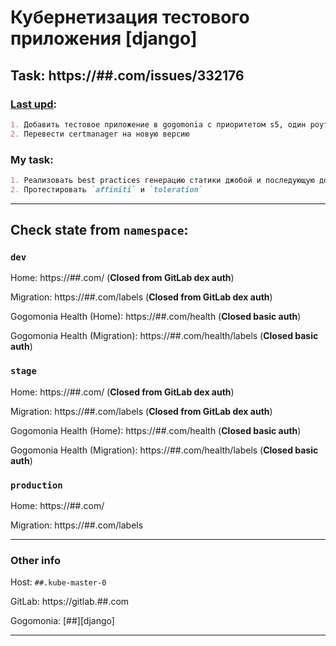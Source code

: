 # Кубернетизация тестового приложения [django]

## Task: https://##.com/issues/332176

### [Last upd](https:/##.com/issues/332176#note-20):

```md
1. Добавить тестовое приложение в gogomonia с приоритетом s5, один роут без декс аутентификации
2. Перевести certmanager на новую версию
```

### My task:

```md
1. Реализовать best practices генерацию статики джобой и последующую доставку на поды деплоймента
2. Протестировать `affiniti` и `toleration`
```

---
## Check state from `namespace`:


### `dev`

Home: https://##.com/ (**Closed from GitLab dex auth**)

Migration: https://##.com/labels (**Closed from GitLab dex auth**)

Gogomonia Health (Home): https://##.com/health (**Closed basic auth**)

Gogomonia Health (Migration): https://##.com/health/labels (**Closed basic auth**)

### `stage`
<!-- > **Not using now!** -->

Home: https://##.com/ (**Closed from GitLab dex auth**)

Migration: https://##.com/labels (**Closed from GitLab dex auth**)

Gogomonia Health (Home): https://##.com/health (**Closed basic auth**)

Gogomonia Health (Migration): https://##.com/health/labels (**Closed basic auth**)
### `production`

Home: https://##.com/

Migration: https://##.com/labels

---
### Other info

Host: `##.kube-master-0`

GitLab: https://gitlab.##.com

Gogomonia: [##][django]

---


